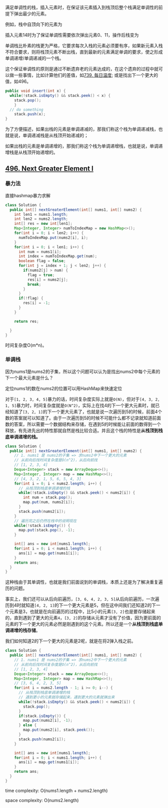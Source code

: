 满足单调性的栈，插入元素时，在保证该元素插入到栈顶后整个栈满足单调性的前提下弹出最少的元素。

例如，栈中自顶向下的元素为 

插入元素14时为了保证单调性需要依次弹出元素0、11，操作后栈变为 

单调栈比朴素的栈更为严格，它要求每次入栈的元素必须要有序，如果新元素入栈不符合要求，则将栈顶元素不断出栈，直到最新的元素满足单调的要求，使之形成单调递增/单调递减的一个栈。

这个保证单调性的原则是通过不断遗弃老的元素达成的，在这个遗弃的过程中就可以做一些事情，比如计算他们的差值，如[739. 每日温度](https://leetcode.cn/problems/daily-temperatures/); 或是找出下一个更大的值，如496。

```java
public void insert(int x) {
  while(!stack.isEmpty() && stack.peek() < x) {
  	stack.pop();
	}
  // do something
	stack.push(x);
}
```

为了方便描述，如果出栈的元素是单调递减的，那我们称这个栈为单调递减栈，也就是说，单调递减栈是从栈顶开始递减的；

如果出栈的元素是单调递增的，那我们称这个栈为单调递增栈，也就是说，单调递增栈是从栈顶开始递增的。

## [496. Next Greater Element I](https://leetcode.cn/problems/next-greater-element-i/)

### 暴力法

直接hashmap暴力求解

```java
class Solution {
  public int[] nextGreaterElement(int[] nums1, int[] nums2) {
    int len1 = nums1.length;
    int len2 = nums2.length;
    int[] res = new int[len1];
    Map<Integer, Integer> numToIndexMap = new HashMap<>();
    for(int i = 0; i < len2; i++) {
      numToIndexMap.put(nums2[i], i);
    }
    for(int i = 0; i < len1; i++) {
      int num = nums1[i];
      int index = numToIndexMap.get(num);
      boolean flag = false;
      for(int j = index + 1; j < len2; j++) {
        if(nums2[j] > num) {
          flag = true;
          res[i] = nums2[j];
          break;
        }
      }
      if(!flag) {
        res[i] = -1;
      }
    }

    return res;

  }
}
```

时间复杂度O(m*n)。

### 单调栈

因为nums1是nums2的子集，所以这个问题可以认为是找出nums2中每个元素的下一个最大元素是什么？

定位nums1的数在nums2的位置可以用HashMap来快速定位



对于`[1, 2, 3, 4, 5]`暴力的话，时间复杂度实际上就是`O(N)`，但对于`[4, 3, 2, 1, 5]`暴力时，时间复杂度就是`O(N^2)`，实际上在找4的下一个更大元素时，就已经知道了`[3, 2, 1]`的下一个更大元素了，也就是说一次遍历到5的时候，前面4个数的答案就可以知道了。由于一次遍历到5的时候不可能什么都不记录就知道前面数的答案，所以需要一个数据结构来存储，在遇到5的时候能让前面的数得到一个释放，有先进先出的特性那就自然是栈比较合适。并且这个栈的特性是**从栈顶到栈底单调递增的栈。**

```java
class Solution {
  public int[] nextGreaterElement(int[] nums1, int[] nums2) {
    // 1. nums1 是 nums2的子集 => 求nums2中下一个更大的元素
    // 从前向后找时间复杂度是O(n^2)，从后向前找
    // [1, 2, 3, 4]
    Deque<Integer> stack = new ArrayDeque<>();
    Map<Integer, Integer> map = new HashMap<>();
    // [4, 3, 2, 1, 5, 6, 5, 4, 3]
    for(int i = 0; i < nums2.length; i++) {
      // 从栈顶到栈底单调递增的栈
      while(!stack.isEmpty() && stack.peek() < nums2[i]) {
        int num = stack.pop();
        map.put(num, nums2[i]);
      }
      stack.push(nums2[i]);
    }
    // 遍历完之后仍然在栈中的说明现在
    while(!stack.isEmpty()) {
      map.put(stack.pop(), -1);
    }

    int[] ans = new int[nums1.length];
    for(int i = 0; i < nums1.length; i++) {
      ans[i] = map.get(nums1[i]);
    }
    return ans;
  }
}
```

这种栈由于其单调性，也就是我们前面说到的单调栈，本质上还是为了解决重复遍历的问题。



事实上，我们还可以从后向前遍历，`[3, 6, 4, 2, 3, 5]`从后向前遍历，一次遍历到4时就知道`[4, 2, 1]`的下一个更大元素是5，但在这中间我们还知道2的下一个元素是3，也就是在向前遍历的过程中，比5小的元素`[3, 2]`也是要存储起来的，直到遇到了更大的元素`4`，`[3, 2]`的存储从元素才没有了价值，因为更前面的元素的下一个更大的元素必然是刚遇到的这个元素。所以还是一个**从栈顶到栈底单调递增的栈存储**。

我们如何知道2的下一个更大的元素是2呢，就是在将2弹入栈之前。

```java
class Solution {
  public int[] nextGreaterElement(int[] nums1, int[] nums2) {
    // 1. nums1 是 nums2的子集 => 求nums2中下一个更大的元素
    // 从前向后找时间复杂度是O(n^2)，从后向前找
    // [1, 2, 3, 4]
    Deque<Integer> stack = new ArrayDeque<>();
    Map<Integer, Integer> map = new HashMap<>();
    // [3, 6, 4, 2, 3, 5]
    for(int i = nums2.length - 1; i >= 0; i--) {
      // 从栈顶到栈底单调递增的栈
      // 遇到更小的元素就存储起来，遇到更大的元素就弹出来
      while(!stack.isEmpty() && stack.peek() < nums2[i]) {
        stack.pop();
      }
      if(stack.isEmpty()) {
        map.put(nums2[i], -1);
      } else {
        map.put(nums2[i], stack.peek());
      } 
      stack.push(nums2[i]);
    }

    int[] ans = new int[nums1.length];
    for(int i = 0; i < nums1.length; i++) {
      ans[i] = map.get(nums1[i]);
    }
    return ans;
  }
}
```

time complexity: O(nums1.length + nums2.length)

space complexity: O(nums2.length)
